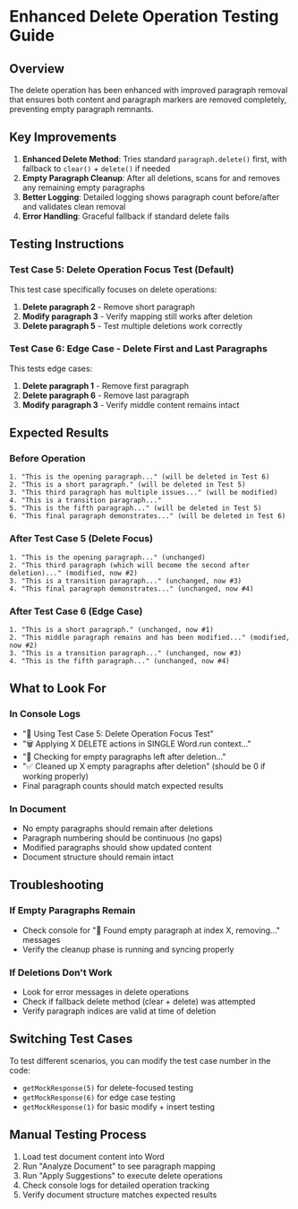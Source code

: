 # Enhanced Delete Operation Testing Guide

## Overview
The delete operation has been enhanced with improved paragraph removal that ensures both content and paragraph markers are removed completely, preventing empty paragraph remnants.

## Key Improvements
1. **Enhanced Delete Method**: Tries standard `paragraph.delete()` first, with fallback to `clear()` + `delete()` if needed
2. **Empty Paragraph Cleanup**: After all deletions, scans for and removes any remaining empty paragraphs  
3. **Better Logging**: Detailed logging shows paragraph count before/after and validates clean removal
4. **Error Handling**: Graceful fallback if standard delete fails

## Testing Instructions

### Test Case 5: Delete Operation Focus Test (Default)
This test case specifically focuses on delete operations:
1. **Delete paragraph 2** - Remove short paragraph  
2. **Modify paragraph 3** - Verify mapping still works after deletion
3. **Delete paragraph 5** - Test multiple deletions work correctly

### Test Case 6: Edge Case - Delete First and Last Paragraphs  
This tests edge cases:
1. **Delete paragraph 1** - Remove first paragraph
2. **Delete paragraph 6** - Remove last paragraph  
3. **Modify paragraph 3** - Verify middle content remains intact

## Expected Results

### Before Operation
```
1. "This is the opening paragraph..." (will be deleted in Test 6)
2. "This is a short paragraph." (will be deleted in Test 5)  
3. "This third paragraph has multiple issues..." (will be modified)
4. "This is a transition paragraph..."
5. "This is the fifth paragraph..." (will be deleted in Test 5)
6. "This final paragraph demonstrates..." (will be deleted in Test 6)
```

### After Test Case 5 (Delete Focus)
```
1. "This is the opening paragraph..." (unchanged)
2. "This third paragraph (which will become the second after deletion)..." (modified, now #2)  
3. "This is a transition paragraph..." (unchanged, now #3)
4. "This final paragraph demonstrates..." (unchanged, now #4)
```

### After Test Case 6 (Edge Case)  
```
1. "This is a short paragraph." (unchanged, now #1)
2. "This middle paragraph remains and has been modified..." (modified, now #2)
3. "This is a transition paragraph..." (unchanged, now #3)  
4. "This is the fifth paragraph..." (unchanged, now #4)
```

## What to Look For

### In Console Logs
- "🧪 Using Test Case 5: Delete Operation Focus Test"
- "🗑️ Applying X DELETE actions in SINGLE Word.run context..."
- "🧹 Checking for empty paragraphs left after deletion..."
- "✅ Cleaned up X empty paragraphs after deletion" (should be 0 if working properly)
- Final paragraph counts should match expected results

### In Document
- No empty paragraphs should remain after deletions  
- Paragraph numbering should be continuous (no gaps)
- Modified paragraphs should show updated content
- Document structure should remain intact

## Troubleshooting

### If Empty Paragraphs Remain
- Check console for "🧹 Found empty paragraph at index X, removing..." messages
- Verify the cleanup phase is running and syncing properly

### If Deletions Don't Work
- Look for error messages in delete operations
- Check if fallback delete method (clear + delete) was attempted
- Verify paragraph indices are valid at time of deletion

## Switching Test Cases
To test different scenarios, you can modify the test case number in the code:
- `getMockResponse(5)` for delete-focused testing
- `getMockResponse(6)` for edge case testing  
- `getMockResponse(1)` for basic modify + insert testing

## Manual Testing Process
1. Load test document content into Word
2. Run "Analyze Document" to see paragraph mapping
3. Run "Apply Suggestions" to execute delete operations  
4. Check console logs for detailed operation tracking
5. Verify document structure matches expected results
